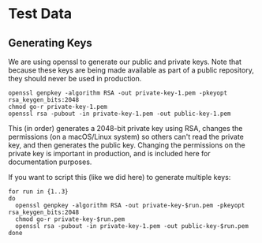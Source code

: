 # Test Data
## Generating Keys
We are using openssl to generate our public and private keys.  Note that because these keys are being made available as part of a public repository, they should never be used in production.

```
openssl genpkey -algorithm RSA -out private-key-1.pem -pkeyopt rsa_keygen_bits:2048
chmod go-r private-key-1.pem
openssl rsa -pubout -in private-key-1.pem -out public-key-1.pem
```

This (in order) generates a 2048-bit private key using RSA, changes the permissions (on a macOS/Linux system) so others can't read the private key, and then generates the public key.
Changing the permissions on the private key is important in production, and is included here for documentation purposes.

If you want to script this (like we did here) to generate multiple keys:

```
for run in {1..3}
do
  openssl genpkey -algorithm RSA -out private-key-$run.pem -pkeyopt rsa_keygen_bits:2048
  chmod go-r private-key-$run.pem
  openssl rsa -pubout -in private-key-1.pem -out public-key-$run.pem
done
```